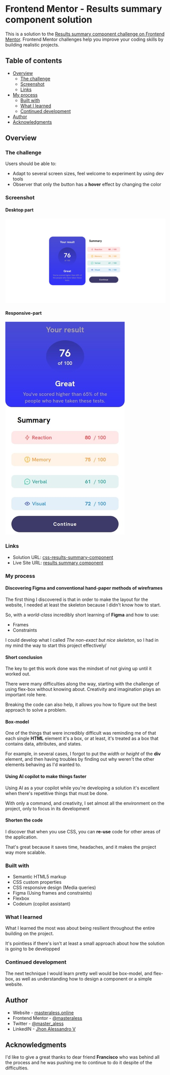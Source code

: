 # Frontend Mentor - Results summary component solution

This is a solution to the [Results summary component challenge on Frontend Mentor](https://www.frontendmentor.io/challenges/results-summary-component-CE_K6s0maV). Frontend Mentor challenges help you improve your coding skills by building realistic projects.

## Table of contents

- [Overview](#overview)
  - [The challenge](#the-challenge)
  - [Screenshot](#screenshot)
  - [Links](#links)
- [My process](#my-process)
  - [Built with](#built-with)
  - [What I learned](#what-i-learned)
  - [Continued development](#continued-development)
- [Author](#author)
- [Acknowledgments](#acknowledgments)

## Overview

### The challenge

Users should be able to:

- Adapt to several screen sizes, feel welcome to experiment by using dev tools
- Observer that only the button has a **hover** effect by changing the color

### Screenshot

#### Desktop part

![Desktop-part](./assets/screenshots/desktop-part.jpeg)

#### Responsive-part

![Responsive-part](./assets/screenshots/responsive-part.jpeg)

### Links

- Solution URL: [css-results-summary-component](https://github.com/The-BoxHead-Guy/css-practices/tree/main/css-results-summary-component/results-summary-component-main)
- Live Site URL: [results summary component](https://results-summary-component-orcin-beta.vercel.app/)

### My process

#### Discovering Figma and conventional hand-paper methods of wireframes

The first thing I discovered is that in order to make the layout for the website, I needed at least the skeleton because I didn't know how to start.

So, with a *world-class* incredibly short learning of **Figma** and how to use:

- Frames
- Constraints

I could develop what I called *The non-exact but nice skeleton*, so I had in my mind the way to start this project effectively/

#### Short conclusion

The key to get this work done was the mindset of not giving up until it worked out.

There were many difficulties along the way, starting with the challenge of using flex-box without knowing about. Creativity and imagination plays an important role here.

Breaking the code can also help, it allows you how to figure out the best approach to solve a problem.

#### Box-model

One of the things that were incredibly difficult was reminding me of that each single **HTML** element it's a box, or at least, it's treated as a box that contains data, attributes, and states.

For example, in several cases, I forgot to put the *width* or *height* of the **div** element, and then having troubles by finding out why weren't the other elements behaving as I'd wanted to.

#### Using AI copilot to make things faster

Using AI as a your copilot while you're developing a solution it's excellent when there's repetitive things that must be done.

With only a command, and creativity, I set almost all the environment on the project, only to focus in its development

#### Shorten the code

I discover that when you use CSS, you can **re-use** code for other areas of the application.

That's great because it saves time, headaches, and it makes the project way more scalable.

### Built with

- Semantic HTML5 markup
- CSS custom properties
- CSS responsive design (Media queries)
- Figma (Using frames and constraints)
- Flexbox
- Codeium (copilot assistant)

### What I learned

What I learned the most was about being resilient throughout the entire building on the project.

It's pointless if there's isn't at least a small approach about how the solution is going to be developped

### Continued development

The next technique I would learn pretty well would be box-model, and flex-box, as well as understanding how to design a component or a simple website.

## Author

- Website - [masteraless.online](masteraless.online)
- Frontend Mentor - [@masteraless](https://www.frontendmentor.io/profile/The-BoxHead-Guy)
- Twitter - [@master_aless](https://twitter.com/Master_Aless)
- LinkedIN - [Jhon Alessandro V](www.linkedin.com/in/jhon-alessandro-v-110895255)

## Acknowledgments

I'd like to give a great thanks to dear friend **Francisco** who was behind all the process and he was pushing me to continue to do it despite of the difficulties.
